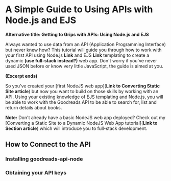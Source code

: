 # A Simple Guide to Using APIs with Node.js and EJS

**Alternative title: Getting to Grips with APIs: Using Node.js and EJS**

Always wanted to use data from an API (Application Programming Interface) but never knew how? This tutorial will guide you through how to work with your first API using Node.js **Link** and EJS **Link** templating to create a dynamic **(use full-stack instead?)** web app. Don't worry if you've never used JSON before or know very little JavaScript, the guide is aimed at you.

**(Excerpt ends)**

So you've created your [first NodeJS web app](**Link to Converting Static Site article**) but now you want to build on those skills by working with an API. Using your existing knowledge of EJS templating and Node.js, you will be able to work with the Goodreads API to be able to search for, list and return details about books.

**Note:** Don't already have a basic NodeJS web app deployed? Check out my [Converting a Static Site to a Dynamic NodeJS Web App tutorial](**Link to Section article**) which will introduce you to full-stack development.

## How to Connect to the API

### Installing goodreads-api-node

### Obtaining your API keys



